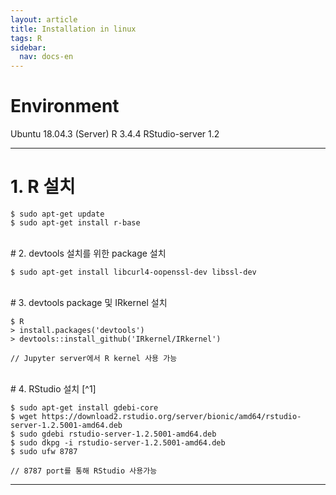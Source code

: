```yaml
---
layout: article
title: Installation in linux
tags: R
sidebar:
  nav: docs-en
---
```


# Environment
Ubuntu 18.04.3 (Server)
R 3.4.4
RStudio-server 1.2

<!--more-->

---

# 1. R 설치

    $ sudo apt-get update
    $ sudo apt-get install r-base

<br>
# 2. devtools 설치를 위한 package 설치

    $ sudo apt-get install libcurl4-oopenssl-dev libssl-dev

<br>
# 3. devtools package 및 IRkernel 설치

    $ R
    > install.packages('devtools')
    > devtools::install_github('IRkernel/IRkernel')

    // Jupyter server에서 R kernel 사용 가능
<br>
# 4. RStudio 설치 [^1]

    $ sudo apt-get install gdebi-core
    $ wget https://download2.rstudio.org/server/bionic/amd64/rstudio-server-1.2.5001-amd64.deb
    $ sudo gdebi rstudio-server-1.2.5001-amd64.deb
    $ sudo dkpg -i rstudio-server-1.2.5001-amd64.deb
    $ sudo ufw 8787

    // 8787 port를 통해 RStudio 사용가능


---
[^1]: [https://rstudio.com/products/rstudio/download-server/debian-ubuntu/](https://rstudio.com/products/rstudio/download-server/debian-ubuntu/)
